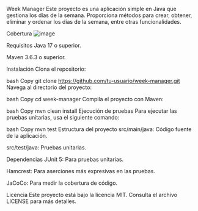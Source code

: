 Week Manager
Este proyecto es una aplicación simple en Java que gestiona los días de la semana. Proporciona métodos para crear, obtener, eliminar y ordenar los días de la semana, entre otras funcionalidades.


Cobertura
![image](https://github.com/user-attachments/assets/beeaf49e-1bfc-4cc8-a7f8-bb3fa36f57d0)

Requisitos
Java 17 o superior.

Maven 3.6.3 o superior.

Instalación
Clona el repositorio:

bash
Copy
git clone https://github.com/tu-usuario/week-manager.git
Navega al directorio del proyecto:

bash
Copy
cd week-manager
Compila el proyecto con Maven:

bash
Copy
mvn clean install
Ejecución de pruebas
Para ejecutar las pruebas unitarias, usa el siguiente comando:

bash
Copy
mvn test
Estructura del proyecto
src/main/java: Código fuente de la aplicación.

src/test/java: Pruebas unitarias.

Dependencias
JUnit 5: Para pruebas unitarias.

Hamcrest: Para aserciones más expresivas en las pruebas.

JaCoCo: Para medir la cobertura de código.

Licencia
Este proyecto está bajo la licencia MIT. Consulta el archivo LICENSE para más detalles.
